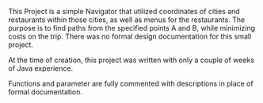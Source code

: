 This Project is a simple Navigator that utilized coordinates of cities and restaurants within those cities, as well as menus for the restaurants. The purpose is to find paths from the specified points A and B, while minimizing costs on the trip. There was no formal design documentation for this small project.

At the time of creation, this project was written with only a couple of weeks of Java experience.

Functions and parameter are fully commented with descriptions in place of formal documentation.
